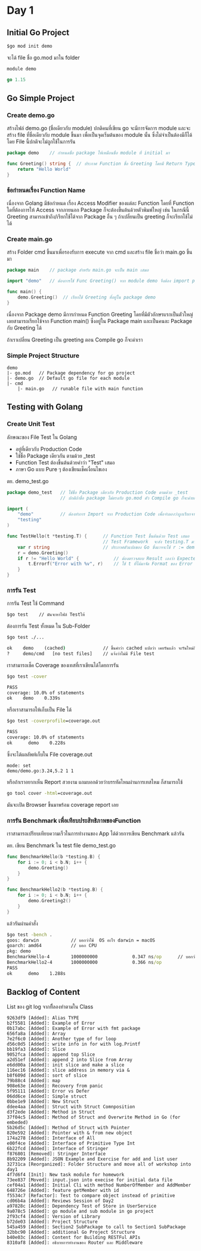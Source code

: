 # Day 1

## Initial Go Project

```cmd
$go mod init demo
```

จะได้ file ชื่อ go.mod มาใน folder

```go
module demo

go 1.15
```

## Go Simple Project

### Create demo.go

สร้างไฟล์ demo.go (ชื่อเดียวกับ module) ปกติคนที่เขียน go จะมีการจัดการ module และจะสร้าง file ที่ชื่อเดียวกับ module ขึ้นมา เพื่อเป็นจุดเริ่มต้นของ module นั้น ซึ่งไม่จำเป็นต้องมีก็ได้ โดย File นี้ปกติจะไม่ถูกใช้ในการรัน

```go
package demo    // กำหนดชื่อ package ให้เหมือนชื่อ module ที่ initial มา

func Greeting() string {  // ประกาศ Function ชื่อ Greeting โดยมี Return Type เป็น String
    return "Hello World"
}
```

### ข้อกำหนดเรื่อง Function Name

เนื่องจาก Golang มีข้อกำหนด เรื่อง Access Modifier ของแต่ละ Function โดยที่ Function ใดที่ต้องการให้ Access จากภายนอก Package ก็จะต้องขึ้นต้นด้วยตัวพิมพ์ใหญ่ เช่น ในกรณีนี้ Greeting สามารถเข้าถึง/เรียกใช้ได้จาก Package อื่น ๆ ถ้าเปลี่ยนเป็น greeting ก็จะเรียกใช้ไม่ได้

### Create main.go

สร้าง Folder cmd ขึ้นมาเพื่อรองรับการ execute จาก cmd และสร้าง file ชื่อว่า main.go ขึ้นมา

```go
package main    // package สำหรับ main.go จะเป็น main เสมอ

import "demo"   // ต้องการใช้ Func Greeting() จาก module demo จึงต้อง import package demo เข้ามา 

func main() {
    demo.Greeting()  // เรียกใช้ Greeting ที่อยู่ใน package demo
}
```

เนื่องจาก Package demo มีการกำหนด Function Greeting โดยที่มีตัวอักษรแรกเป็นตัวใหญ่ เลยสามารถเรียกใช้จาก Function main() ซึ่งอยู่ใน Package main  และเป็นคนละ Package  กับ Greeting ได้

ถ้าเราเปลี่ยน Greeting เป็น greeting ตอน Compile go ก็จะด่าเรา

### Simple Project Structure

```tree
demo
|- go.mod   // Package dependency for go project
|- demo.go  // Default go file for each module
|- cmd
    |- main.go   // runable file with main function
```

## Testing with Golang

### Create Unit Test

ลักษณะของ File Test ใน Golang

- อยู่ที่เดียวกับ Production Code
- ใช้ชื่อ Package เดียวกัน ตามด้วย _test
- Function Test ต้องขึ้นต้นด้วยคำว่า "Test" เสมอ
- ภาษา Go แบบ Pure ๆ ต้องเขียนเช็คเงื่อนไขเอง

ตย. demo_test.go

```go
package demo_test   // ใช้ชื่อ Package เดียวกับ Production Code ตามด้วย _test
                    // ปกติถ้าชื่อ package ไม่ตรงกับ go.mod ตัว Compile go ก็จะด่ายกเว้นเป็นกรณีของ test

import (
    "demo"          // ต้องทำการ Import จาก Production Code เพื่อจำลองว่าถูกเรียกจาก นอก Package ของ Production
    "testing"       
)

func TestHello(t *testing.T) {      // Function Test ขึ้นต้นด้วย Test เสมอ
                                    // Test Framework  จะส่ง testing.T มาให้เราใช้
    var r string                    // ประกาศตัวแปลของ Go ซึ่งแาจจะใช้ r := demo.Greeting() ได้
    r = demo.Greeting()
    if r != "Hello World" {             // ต้องตรวจสอบ Result เองว่า Expected กับ Actual เท่ากันไหม
        t.Errorf("Error with %v", r)    // ใช้ t ที่ได้มาจัด Format ของ Error เวลา Test ไม่ผ่าน
    }
}
```

### การรัน Test

การรัน Test ใช้ Command

```cmd
$go test    // มันจะหาไฟล์ Testให้
```

ต้องการรัน Test ทั้งหมด ใน Sub-Folder

```cmd
$go test ./...

ok    demo    (cached)              // ขึ้นคำว่า cached แปลว่า เคยรันแล้ว จะรันใหม่ก็ต่อเมื่อ Production Code เปลี่ยน
?     demo/cmd   [no test files]    // แจ้งว่าไม่มี File test
```

เราสามารถเช็ค Coverage ของเทสที่เราเขียนได้โดยการรัน

```cmd
$go test -cover

PASS
coverage: 10.0% of statements
ok    demo    0.339s
```

หรือเราสามารถให้เก็บเป็น File ได้

```cmd
$go test -coverprofile=coverage.out

PASS
coverage: 10.0% of statements
ok      demo    0.228s
```

ซึ่งจะได้ผลลัพท์เก็บใน File coverage.out

```text
mode: set
demo/demo.go:3.24,5.2 1 1
```

หรือถ้าเราอยากเห็น Report สวยงาม แถมบอกด้วยว่าบรรทัดไหนผ่านการเทสไหม ก็สามารถใช้

```cmd
go tool cover -html=coverage.out
```

มันจะเปิด Browser ขึ้นมาพร้อม coverage report เลย

### การรัน Benchmark เพื่อเทียบประสิทธิภาพของFunction

เราสามารถเปรียบเทียบความเร็วในการทำงานของ App ได้ด้วยการเขียน Benchmark แล้วรัน

ตย. เขียน Benchmark ใน test file demo_test.go

```go
func BenchmarkHello(b *testing.B) {
    for i := 0; i < b.N; i++ {
        demo.Greeting()
    }
}

func BenchmarkHello2(b *testing.B) {
    for i := 0; i < b.N; i++ {
        demo.Greeting2()
    }
}
```

แล้วรันผ่านคำสั่ง

```cmd
$go test -bench .
goos: darwin            // บอกว่าใช้  OS อะไร darwin = macOS
goarch: amd64           // บอก CPU
pkg: demo
BenchmarkHello-4        1000000000             0.347 ns/op      // บอกว่ารันใช้เวลาเท่าไหร่ต่อ 1 Operation
BenchmarkHello2-4       1000000000             0.366 ns/op
PASS
ok      demo    1.288s
```

## Backlog of Content

List ของ git log จากทีี่ลองทำตามใน Class

```
9263df9 [Added]: Alias TYPE
b2f5581 [Added]: Example of Error
0b17abc [Added]: Example of Error with fmt package
656fa8a [Added]: Array
7e2f6c0 [Added]: Another type of for loop
d56c0d5 [Added]: write info in for with log.Printf
bb19fa3 [Added]: Slice
9052fca [Added]: append top Slice
a2d51ef [Added]: append 2 into Slice from Array
e6dd00a [Added]: init slice and make a slice
116ec16 [Added]: slice address in memory via &
b8f609d [Added]: sort of slice
79b88c4 [Added]: map
908e63e [Added]: Recovery from panic
5f95111 [Added]: Error vs Defer
06dd6ce [Added]: Simple struct
0bbe1e9 [Added]: New Struct
ddee4aa [Added]: Struct with Struct Comnposition
d3f2ede [Added]: Method in Struct
37f04c5 [Added]: Method of Struct and Overwrite Method in Go (for embeded)
5b26d5c [Added]: Method of Struct with Pointer
820e592 [Added]: Pointer with & from new object
174a278 [Added]: Interface of All
e00f4ce [Added]: Interface of Primitive Type Int
6b22fcd [Added]: Interface of Stringer
f876801 [Removed]: Stringer Interface
8b92209 [Added]: JSON Example and Exercise for add and list user
32731ca [Reorganized]: Folder Structure and move all of workshop into day1
4f7d6f4 [Init]: New task module for homework
73ee837 [Moved]: input.json into execise for initial data file
cef04a1 [Added]: Initial Cli with method NumberOfMember and AddMember
648726e [Added]: feature getMember with id
f5534c7 [Refactor]: Test to compare object instead of primitive
cd06b4a [Added]: Reviews Session of Day2
a97828c [Added]: Dependency Test of Store in UserService
9a078c5 [Added]: go module and sub module in go project
2f93cf4 [Added]: Version of Library
b72de03 [Added]: Project Structure
545a459 [Added]: Section2 SubPackage to call to Section1 SubPackage
32bbc90 [Added]: additional Go Project Structure
b40e03c [Added]: Content for Building RESTFul APIs
8310af8 [Added]: อธิบายการทำงานของ Router และ Middleware
```
